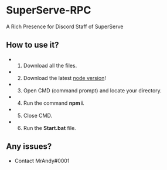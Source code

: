 # SuperServe-RPC
A Rich Presence for Discord Staff of SuperServe

## How to use it?
- 1. Download all the files.
- 2. Download the latest [node version](https://nodejs.org/en/)!
- 3. Open CMD (command prompt) and locate your directory.
- 4. Run the command **npm i**.
- 5. Close CMD.
- 6. Run the **Start.bat** file.

## Any issues?
- Contact MrAndy#0001
